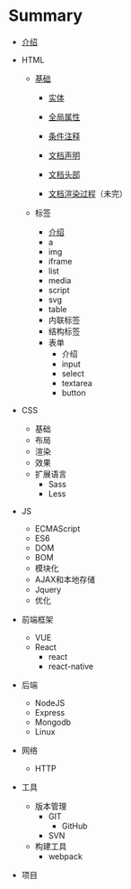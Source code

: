 # Summary

* [介绍](README.md)
* HTML

  * [基础](ji-chu.md)

    * [实体](/HTML/base/base_entity.md)
    * [全局属性](/HTML/base/base_attr.md)
    * [条件注释](/HTML/base/base_comment.md)
    * [文档声明](/HTML/base/base_doctype.md)
    * [文档头部](/HTML/base/base_head.md)

    * [文档渲染过程](/HTML/base/base_render.md)（未完）

  * 标签

    * [介绍](/HTML/label/main.md)
    * a
    * img
    * iframe
    * list
    * media
    * script
    * svg
    * table
    * 内联标签
    * 结构标签
    * 表单
      * 介绍
      * input
      * select
      * textarea
      * button

* CSS

  * 基础
  * 布局
  * 渲染
  * 效果
  * 扩展语言
    * Sass
    * Less

* JS

  * ECMAScript
  * ES6
  * DOM
  * BOM
  * 模块化
  * AJAX和本地存储
  * Jquery
  * 优化

* 前端框架
  * VUE
  * React
    * react
    * react-native
* 后端
  * NodeJS
  * Express
  * Mongodb
  * Linux
* 网络
  * HTTP
* 工具
  * 版本管理
    * GIT
      * GitHub
    * SVN
  * 构建工具
    * webpack
* 项目



